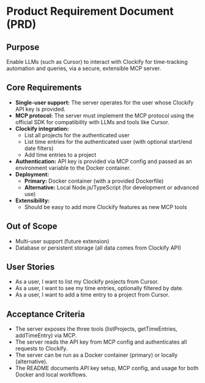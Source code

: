 # Product Requirement Document (PRD)

## Purpose
Enable LLMs (such as Cursor) to interact with Clockify for time-tracking automation and queries, via a secure, extensible MCP server.

## Core Requirements
- **Single-user support:** The server operates for the user whose Clockify API key is provided.
- **MCP protocol:** The server must implement the MCP protocol using the official SDK for compatibility with LLMs and tools like Cursor.
- **Clockify integration:**
  - List all projects for the authenticated user
  - List time entries for the authenticated user (with optional start/end date filters)
  - Add time entries to a project
- **Authentication:** API key is provided via MCP config and passed as an environment variable to the Docker container.
- **Deployment:**
  - **Primary:** Docker container (with a provided Dockerfile)
  - **Alternative:** Local Node.js/TypeScript (for development or advanced use)
- **Extensibility:**
  - Should be easy to add more Clockify features as new MCP tools

## Out of Scope
- Multi-user support (future extension)
- Database or persistent storage (all data comes from Clockify API)

## User Stories
- As a user, I want to list my Clockify projects from Cursor.
- As a user, I want to see my time entries, optionally filtered by date.
- As a user, I want to add a time entry to a project from Cursor.

## Acceptance Criteria
- The server exposes the three tools (listProjects, getTimeEntries, addTimeEntry) via MCP.
- The server reads the API key from MCP config and authenticates all requests to Clockify.
- The server can be run as a Docker container (primary) or locally (alternative).
- The README documents API key setup, MCP config, and usage for both Docker and local workflows.
